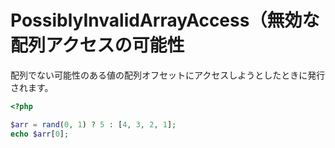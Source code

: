 # PossiblyInvalidArrayAccess（無効な配列アクセスの可能性

配列でない可能性のある値の配列オフセットにアクセスしようとしたときに発行されます。

```php
<?php

$arr = rand(0, 1) ? 5 : [4, 3, 2, 1];
echo $arr[0];
```
